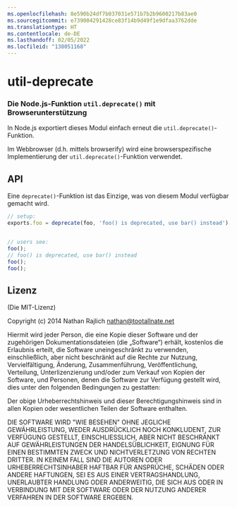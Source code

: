 ```yaml
---
ms.openlocfilehash: 8e590b24df7b037031e571b7b2b9600217b83ae0
ms.sourcegitcommit: e739004291428ce83f14b9d49f1e9dfaa3762dde
ms.translationtype: HT
ms.contentlocale: de-DE
ms.lasthandoff: 02/05/2022
ms.locfileid: "138051168"
---
```

<a name="util-deprecate"></a>util-deprecate
==============
### <a name="the-nodejs-utildeprecate-function-with-browser-support"></a>Die Node.js-Funktion `util.deprecate()` mit Browserunterstützung

In Node.js exportiert dieses Modul einfach erneut die `util.deprecate()`-Funktion.

Im Webbrowser (d.h. mittels browserify) wird eine browserspezifische Implementierung der `util.deprecate()`-Funktion verwendet.


## <a name="api"></a>API

Eine `deprecate()`-Funktion ist das Einzige, was von diesem Modul verfügbar gemacht wird.

``` javascript
// setup:
exports.foo = deprecate(foo, 'foo() is deprecated, use bar() instead');


// users see:
foo();
// foo() is deprecated, use bar() instead
foo();
foo();
```


## <a name="license"></a>Lizenz

(Die MIT-Lizenz)

Copyright (c) 2014 Nathan Rajlich <nathan@tootallnate.net>

Hiermit wird jeder Person, die eine Kopie dieser Software und der zugehörigen Dokumentationsdateien (die „Software“) erhält, kostenlos die Erlaubnis erteilt, die Software uneingeschränkt zu verwenden, einschließlich, aber nicht beschränkt auf die Rechte zur Nutzung, Vervielfältigung, Änderung, Zusammenführung, Veröffentlichung, Verteilung, Unterlizenzierung und/oder zum Verkauf von Kopien der Software, und Personen, denen die Software zur Verfügung gestellt wird, dies unter den folgenden Bedingungen zu gestatten:

Der obige Urheberrechtshinweis und dieser Berechtigungshinweis sind in allen Kopien oder wesentlichen Teilen der Software enthalten.

DIE SOFTWARE WIRD "WIE BESEHEN" OHNE JEGLICHE GEWÄHRLEISTUNG, WEDER AUSDRÜCKLICH NOCH KONKLUDENT, ZUR VERFÜGUNG GESTELLT, EINSCHLIESSLICH, ABER NICHT BESCHRÄNKT AUF GEWÄHRLEISTUNGEN DER HANDELSÜBLICHKEIT, EIGNUNG FÜR EINEN BESTIMMTEN ZWECK UND NICHTVERLETZUNG VON RECHTEN DRITTER. IN KEINEM FALL SIND DIE AUTOREN ODER URHEBERRECHTSINHABER HAFTBAR FÜR ANSPRÜCHE, SCHÄDEN ODER ANDERE HAFTUNGEN, SEI ES AUS EINER VERTRAGSHANDLUNG, UNERLAUBTER HANDLUNG ODER ANDERWEITIG, DIE SICH AUS ODER IN VERBINDUNG MIT DER SOFTWARE ODER DER NUTZUNG ANDERER VERFAHREN IN DER SOFTWARE ERGEBEN.
